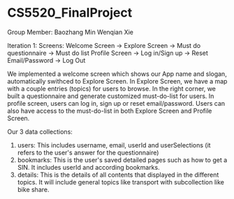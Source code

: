 # CS5520_FinalProject
Group Member:
Baozhang Min
Wenqian Xie

Iteration 1:
Screens:
Welcome Screen -> 
Explore Screen -> Must do questionnaire -> Must do list
Profile Screen -> Log in/Sign up -> Reset Email/Password -> Log Out

We implemented a welcome screen which shows our App name and slogan, automatically swithced to Explore Screen. 
In Explore Screen, we have a map with a couple entries (topics) for users to browse. In the right corner, we built a questionnaire and generate 
customized must-do-list for users. In profile screen, users can log in, sign up or reset email/password. Users can also have access to the must-do-list in both Explore Screen and Profile Screen.

Our 3 data collections:
1. users:
This includes username, email, userId and userSelections (it refers to the user's answer for the questionnaire)
2. bookmarks:
This is the user's saved detailed pages such as how to get a SIN. It includes userId and according bookmarks.
3. details:
This is the details of all contents that displayed in the different topics. It will include general topics like transport with subcollection like bike share.

